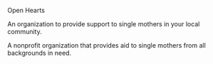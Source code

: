 Open Hearts

An organization to provide support to single mothers in your local community. 
 

 A nonprofit organization that provides aid to single mothers from all backgrounds in need.